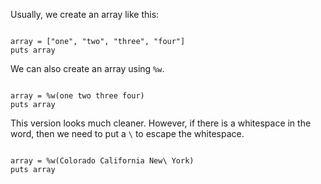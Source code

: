 Usually, we create an
array like this:

<Editor lang="ruby">
<code>
array = ["one", "two", "three", "four"]
puts array
</code>
</Editor>

We can also create an
array using `%w`.

<Editor lang="ruby">
<code>
array = %w(one two three four)
puts array
</code>
</Editor>

This version looks much cleaner.
However, if there is a
whitespace in the word,
then we need to put
a `\` to escape the whitespace.

<Editor lang="ruby">
<code>
array = %w(Colorado California New\ York)
puts array
</code>
</Editor>